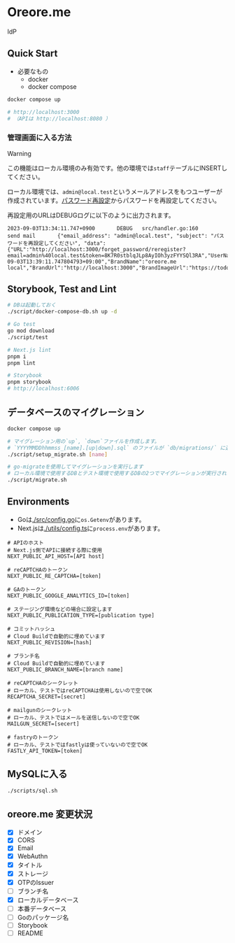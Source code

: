 # Oreore.me

IdP

## Quick Start

- 必要なもの
  - docker
  - docker compose

```bash
docker compose up

# http://localhost:3000
# （APIは http://localhost:8080 ）
```

### 管理画面に入る方法

> [!WARNING]
> この機能はローカル環境のみ有効です。他の環境では`staff`テーブルにINSERTしてください。

ローカル環境では、`admin@local.test`というメールアドレスをもつユーザーが作成されています。[パスワード再設定](http://localhost:3000/forget_password)からパスワードを再設定してください。

再設定用のURLはDEBUGログに以下のように出力されます。

```log
2023-09-03T13:34:11.747+0900       DEBUG   src/handler.go:160      send mail       {"email_address": "admin@local.test", "subject": "パスワードを再設定してください", "data": {"URL":"http://localhost:3000/forget_password/reregister?email=admin%40local.test&token=8K7R0stblqJLp8AyIOh3yzFYYSQl3RA","UserName":"admin","Expiration":"2023-09-03T13:39:11.747804793+09:00","BrandName":"oreore.me local","BrandUrl":"http://localhost:3000","BrandImageUrl":"https://todo","BrandDomain":"localhost:3000","Email":"admin@local.test"}}
```

## Storybook, Test and Lint

```bash
# DBは起動しておく
./script/docker-compose-db.sh up -d

# Go test
go mod download
./script/test

# Next.js lint
pnpm i
pnpm lint

# Storybook
pnpm storybook
# http://localhost:6006
```

## データベースのマイグレーション

```bash
docker compose up

# マイグレーション用の`up`, `down`ファイルを作成します。
# `YYYYMMDDhhmmss_[name].[up|down].sql` のファイルが `db/migrations/` に追加されます。
./script/setup_migrate.sh [name]

# go-migrateを使用してマイグレーションを実行します
# ローカル環境で使用するDBとテスト環境で使用するDBの2つでマイグレーションが実行されます。
./script/migrate.sh
```

## Environments

- Goは[./src/config.go](./src/config.go)に`os.Getenv`があります。
- Next.jsは[./utils/config.ts](./utils/config.ts)に`process.env`があります。

```env
# APIのホスト
# Next.js側でAPIに接続する際に使用
NEXT_PUBLIC_API_HOST=[API host]

# reCAPTCHAのトークン
NEXT_PUBLIC_RE_CAPTCHA=[token]

# GAのトークン
NEXT_PUBLIC_GOOGLE_ANALYTICS_ID=[token]

# ステージング環境などの場合に設定します
NEXT_PUBLIC_PUBLICATION_TYPE=[publication type]

# コミットハッシュ
# Cloud Buildで自動的に埋めています
NEXT_PUBLIC_REVISION=[hash]

# ブランチ名
# Cloud Buildで自動的に埋めています
NEXT_PUBLIC_BRANCH_NAME=[branch name]

# reCAPTCHAのシークレット
# ローカル、テストではreCAPTCHAは使用しないので空でOK
RECAPTCHA_SECRET=[secret]

# mailgunのシークレット
# ローカル、テストではメールを送信しないので空でOK
MAILGUN_SECRET=[secert]

# fastryのトークン
# ローカル、テストではfastlyは使っていないので空でOK
FASTLY_API_TOKEN=[token]
```

## MySQLに入る

```bash
./scripts/sql.sh
```

## oreore.me 変更状況

- [x] ドメイン
- [x] CORS
- [x] Email
- [x] WebAuthn
- [x] タイトル
- [x] ストレージ
- [x] OTPのIssuer
- [ ] ブランチ名
- [x] ローカルデータベース
- [ ] 本番データベース
- [ ] Goのパッケージ名
- [ ] Storybook
- [ ] README

